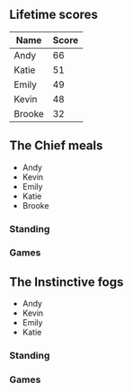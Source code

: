 ## Lifetime scores

Name | Score
-|-
Andy | 66
Katie | 51
Emily | 49
Kevin | 48
Brooke | 32

## The Chief meals

 - Andy
 - Kevin
 - Emily
 - Katie
 - Brooke

### Standing

### Games
## The Instinctive fogs

 - Andy
 - Kevin
 - Emily
 - Katie

### Standing

### Games